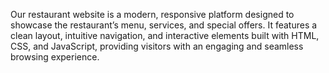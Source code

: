 Our restaurant website is a modern, responsive platform designed to showcase the restaurant’s menu, services, and special offers. It features a clean layout, intuitive navigation, and interactive elements built with HTML, CSS, and JavaScript, providing visitors with an engaging and seamless browsing experience.
